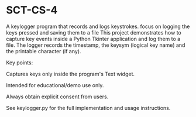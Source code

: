 # SCT-CS-4
 A keylogger program that records and logs keystrokes. focus on logging the keys pressed and saving them to a file
This project demonstrates how to capture key events inside a Python Tkinter application and log them to a file. The logger records the timestamp, the keysym (logical key name) and the printable character (if any).

Key points:

Captures keys only inside the program's Text widget.

Intended for educational/demo use only.

Always obtain explicit consent from users.

See keylogger.py for the full implementation and usage instructions.
